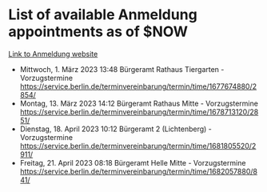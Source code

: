 # List of available Anmeldung appointments as of $NOW
[Link to Anmeldung website](https://service.berlin.de/terminvereinbarung/termin/tag.php?termin=1&anliegen[]=120686&dienstleisterlist=122210,122217,327316,122219,327312,122227,327314,122231,327346,122243,327348,122254,122252,329742,122260,329745,122262,329748,122271,327278,122273,327274,122277,327276,330436,122280,327294,122282,327290,122284,327292,122291,327270,122285,327266,122286,327264,122296,327268,150230,329760,122297,327286,122294,327284,122312,329763,122314,329775,122304,327330,122311,327334,122309,327332,317869,122281,327352,122279,329772,122283,122276,327324,122274,327326,122267,329766,122246,327318,122251,327320,122257,327322,122208,327298,122226,327300&herkunft=http%3A%2F%2Fservice.berlin.de%2Fdienstleistung%2F120686%2F)
- Mittwoch, 1. März 2023 13:48 Bürgeramt Rathaus Tiergarten - Vorzugstermine https://service.berlin.de/terminvereinbarung/termin/time/1677674880/2854/
- Montag, 13. März 2023 14:12 Bürgeramt Rathaus Mitte - Vorzugstermine https://service.berlin.de/terminvereinbarung/termin/time/1678713120/2851/
- Dienstag, 18. April 2023 10:12 Bürgeramt 2 (Lichtenberg) - Vorzugstermine https://service.berlin.de/terminvereinbarung/termin/time/1681805520/2911/
- Freitag, 21. April 2023 08:18 Bürgeramt Helle Mitte - Vorzugstermine https://service.berlin.de/terminvereinbarung/termin/time/1682057880/841/
